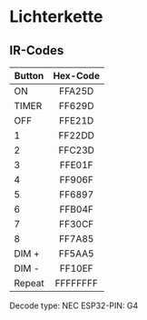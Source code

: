 # Lichterkette

## IR-Codes

| Button        | Hex-Code      | 
| ------------- |:-------------:|
| ON            | FFA25D        | 
| TIMER         | FF629D        |
| OFF           | FFE21D        | 
| 1             | FF22DD        |
| 2             | FFC23D        |
| 3             | FFE01F        |
| 4             | FF906F        |
| 5             | FF6897        |
| 6             | FFB04F        |
| 7             | FF30CF        |
| 8             | FF7A85        |
| DIM +         | FF5AA5        |
| DIM -         | FF10EF        |
| Repeat        | FFFFFFFF      |

Decode type: NEC
ESP32-PIN: G4
